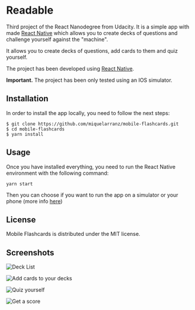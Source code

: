 # Readable

Third project of the React Nanodegree from Udacity. It is a simple app with made [React Native]('https://facebook.github.io/react-native/') which allows you to create decks of questions and challenge yourself against the "machine".

It allows you to create decks of questions, add cards to them and quiz yourself.

The project has been developed using [React Native]('https://facebook.github.io/react-native/').

**Important.** The project has been only tested using an IOS simulator.

## Installation

In order to install the app locally, you need to follow the next steps:

```
$ git clone https://github.com/miquelarranz/mobile-flashcards.git
$ cd mobile-flashcards
$ yarn install
```

## Usage

Once you have installed everything, you need to run the React Native environment with the following command:

```
yarn start
```

Then you can choose if you want to run the app on a simulator or your phone (more info [here]('https://expo.io/'))

## License

Mobile Flashcards is distributed under the MIT license.

## Screenshots

![Deck List](src/images/deck-list.png)

![Add cards to your decks](src/images/add-card.png)

![Quiz yourself](src/images/quiz-question.png)

![Get a score](src/images/quiz-final.png)
